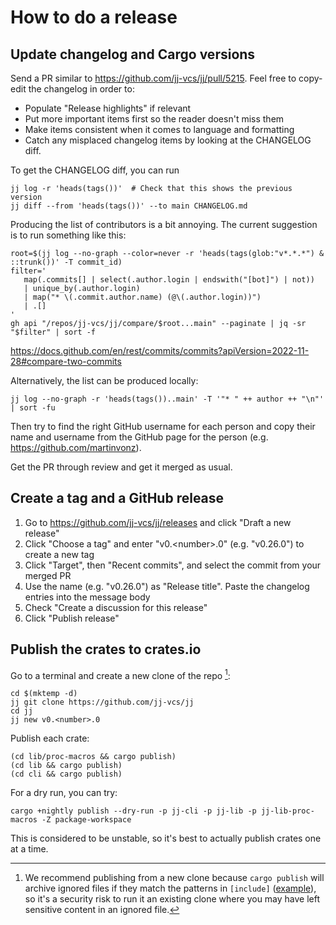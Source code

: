 # How to do a release

## Update changelog and Cargo versions

Send a PR similar to <https://github.com/jj-vcs/jj/pull/5215>. Feel free to
copy-edit the changelog in order to:

* Populate "Release highlights" if relevant
* Put more important items first so the reader doesn't miss them
* Make items consistent when it comes to language and formatting
* Catch any misplaced changelog items by looking at the CHANGELOG diff.

To get the CHANGELOG diff, you can run

```shell
jj log -r 'heads(tags())'  # Check that this shows the previous version
jj diff --from 'heads(tags())' --to main CHANGELOG.md
```

Producing the list of contributors is a bit annoying. The current suggestion is
to run something like this:

```shell
root=$(jj log --no-graph --color=never -r 'heads(tags(glob:"v*.*.*") & ::trunk())' -T commit_id)
filter='
   map(.commits[] | select(.author.login | endswith("[bot]") | not))
   | unique_by(.author.login)
   | map("* \(.commit.author.name) (@\(.author.login))")
   | .[]
'
gh api "/repos/jj-vcs/jj/compare/$root...main" --paginate | jq -sr "$filter" | sort -f
```

<https://docs.github.com/en/rest/commits/commits?apiVersion=2022-11-28#compare-two-commits>

Alternatively, the list can be produced locally:

```shell
jj log --no-graph -r 'heads(tags())..main' -T '"* " ++ author ++ "\n"' | sort -fu
```

Then try to find the right GitHub username for each person and copy their name
and username from the GitHub page for the person
(e.g. <https://github.com/martinvonz>).

Get the PR through review and get it merged as usual.

## Create a tag and a GitHub release

1. Go to <https://github.com/jj-vcs/jj/releases> and click "Draft a new release"
2. Click "Choose a tag" and enter "v0.\<number\>.0" (e.g. "v0.26.0") to create a
   new tag
3. Click "Target", then "Recent commits", and select the commit from your merged
   PR
4. Use the name (e.g. "v0.26.0") as "Release title". Paste the changelog entries
   into the message body
5. Check "Create a discussion for this release"
6. Click "Publish release"

## Publish the crates to crates.io

Go to a terminal and create a new clone of the repo [^1]:

```shell
cd $(mktemp -d)
jj git clone https://github.com/jj-vcs/jj
cd jj
jj new v0.<number>.0
```

Publish each crate:

```shell
(cd lib/proc-macros && cargo publish)
(cd lib && cargo publish)
(cd cli && cargo publish)
```

For a dry run, you can try:

```shell
cargo +nightly publish --dry-run -p jj-cli -p jj-lib -p jj-lib-proc-macros -Z package-workspace
```

This is considered to be unstable, so it's best to actually publish crates one at a time.

[^1]: We recommend publishing from a new clone because `cargo publish` will
      archive ignored files if they match the patterns in `[include]`
      ([example](https://github.com/jj-vcs/jj/blob/b95628c398c6c3d11f41bdf53d0aef11f92ee96d/lib/Cargo.toml#L15-L22)),
      so it's a security risk to run it an existing clone where you may have
      left sensitive content in an ignored file.
